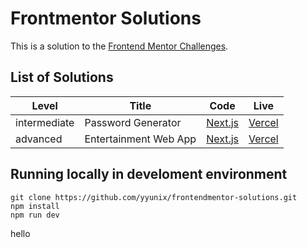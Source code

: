 # Frontmentor Solutions
This is a solution to the [Frontend Mentor Challenges](https://www.frontendmentor.io/challenges).

## List of Solutions
Level | Title | Code | Live
--- | --- | --- | ---
intermediate | Password Generator | [Next.js](https://github.com/yyunix/frontendmentor-solutions/tree/master/intermediate/password-generator-app) | [Vercel](https://password-generator-yyunix36.vercel.app/)
advanced | Entertainment Web App | [Next.js](https://github.com/yyunix/frontendmentor-solutions/tree/master/advanced/entertainment-web-app) | [Vercel](https://entertainment-web-app-yyunix36.vercel.app/)
## Running locally in develoment environment
```
git clone https://github.com/yyunix/frontendmentor-solutions.git
npm install
npm run dev
```

hello